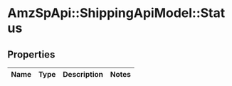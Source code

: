 # AmzSpApi::ShippingApiModel::Status

## Properties
Name | Type | Description | Notes
------------ | ------------- | ------------- | -------------

